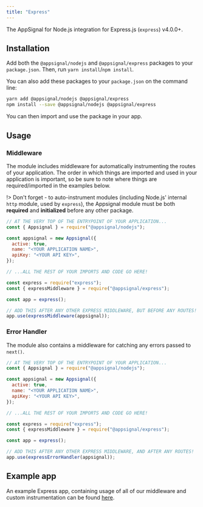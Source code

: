 ```yaml
---
title: "Express"
---
```


The AppSignal for Node.js integration for Express.js (`express`) v4.0.0+.

## Installation

Add both the `@appsignal/nodejs` and `@appsignal/express` packages to your `package.json`. Then, run `yarn install`/`npm install`.

You can also add these packages to your `package.json` on the command line:

```bash
yarn add @appsignal/nodejs @appsignal/express
npm install --save @appsignal/nodejs @appsignal/express
```

You can then import and use the package in your app.

## Usage

### Middleware

The module includes middleware for automatically instrumenting the routes of your application. The order in which things are imported and used in your application is important, so be sure to note where things are required/imported in the examples below.

!> Don't forget - to auto-instrument modules (including Node.js' internal `http` module, used by `express`), the Appsignal module must be both **required** and **initialized** before any other package.

```js
// AT THE VERY TOP OF THE ENTRYPOINT OF YOUR APPLICATION...
const { Appsignal } = require("@appsignal/nodejs");

const appsignal = new Appsignal({
  active: true,
  name: "<YOUR APPLICATION NAME>",
  apiKey: "<YOUR API KEY>",
});

// ...ALL THE REST OF YOUR IMPORTS AND CODE GO HERE!

const express = require("express");
const { expressMiddleware } = require("@appsignal/express");

const app = express();

// ADD THIS AFTER ANY OTHER EXPRESS MIDDLEWARE, BUT BEFORE ANY ROUTES!
app.use(expressMiddleware(appsignal));
```

### Error Handler

The module also contains a middleware for catching any errors passed to `next()`.

```js
// AT THE VERY TOP OF THE ENTRYPOINT OF YOUR APPLICATION...
const { Appsignal } = require("@appsignal/nodejs");

const appsignal = new Appsignal({
  active: true,
  name: "<YOUR APPLICATION NAME>",
  apiKey: "<YOUR API KEY>",
});

// ...ALL THE REST OF YOUR IMPORTS AND CODE GO HERE!

const express = require("express");
const { expressMiddleware } = require("@appsignal/express");

const app = express();

// ADD THIS AFTER ANY OTHER EXPRESS MIDDLEWARE, AND AFTER ANY ROUTES!
app.use(expressErrorHandler(appsignal));
```

## Example app

An example Express app, containing usage of all of our middleware and custom instrumentation can be found [here](https://github.com/appsignal/appsignal-examples/tree/express).
